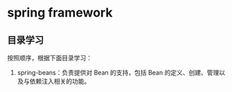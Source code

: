 # spring framework


## 目录学习
按照顺序，根据下面目录学习：
1. spring-beans：负责提供对 Bean 的支持，包括 Bean 的定义、创建、管理以及与依赖注入相关的功能。

